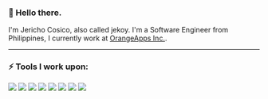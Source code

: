 ### 👋 Hello there.

I'm Jericho Cosico, also called jekoy. I'm a Software Engineer from Philippines, I currently work at [OrangeApps Inc.](https://orangeapps.ph/).

------------------------------------------- 

### ⚡ Tools I work upon:

<img src="https://img.shields.io/badge/html5-%23E34F26.svg?style=for-the-badge&logo=html5&logoColor=white">
<img src="https://img.shields.io/badge/-PHP-777BB4?style=flat-square&logo=php&logoColor=white"> 
<img src="https://img.shields.io/badge/-Laravel-FF2D20?style=flat-square&logo=laravel&logoColor=white">
<img src="https://img.shields.io/badge/css3%20-%2314354C.svg?&style=for-the-badge&logo=css3&logoColor=white">
<img src="https://img.shields.io/badge/javascript%20-%23323330.svg?&style=for-the-badge&logo=javascript&logoColor=%23F7DF1E">
<img src="https://img.shields.io/badge/-VueJS-4FC08D?style=flat-square&logo=vue.js&logoColor=white">
<img src="https://img.shields.io/badge/-NodeJS-339933?style=flat-square&logo=Node.js&logoColor=white">
<img src="https://img.shields.io/badge/-Git-F05032?style=flat-square&logo=git&logoColor=white">